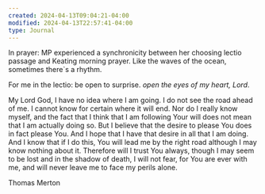 ```yaml
---
created: 2024-04-13T09:04:21-04:00
modified: 2024-04-13T22:57:41-04:00
type: Journal
---
```


In prayer: MP experienced a synchronicity between her choosing lectio passage and Keating morning prayer. Like the waves of the ocean, sometimes there`s a rhythm.

For me in the lectio: be open to surprise. *open the eyes of my heart, Lord*.

My Lord God,
I have no idea where I am going.
I do not see the road ahead of me.
I cannot know for certain where it will end.
Nor do I really know myself,
and the fact that I think that I am following Your will does not mean that I am actually doing so.
But I believe that the desire to please You does in fact please You.
And I hope that I have that desire in all that I am doing.
And I know that if I do this, You will lead me by the right road although I may know nothing about it.
Therefore will I trust You always, though I may seem to be lost and in the shadow of death,
I will not fear, for You are ever with me, and will never leave me to face my perils alone.

Thomas Merton
